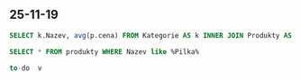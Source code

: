 ## 25-11-19


```sql
SELECT k.Nazev, avg(p.cena) FROM Kategorie AS k INNER JOIN Produkty AS p ON k.katID = p.katID GROUP BY k.Nazev
```

```sql
SELECT * FROM produkty WHERE Nazev like %Pilka%
```

```sql
to-do  v
```
